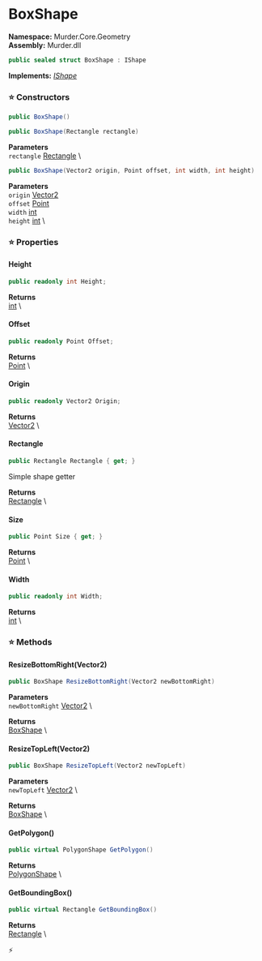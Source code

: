 # BoxShape

**Namespace:** Murder.Core.Geometry \
**Assembly:** Murder.dll

```csharp
public sealed struct BoxShape : IShape
```

**Implements:** _[IShape](../../../Murder/Core/Geometry/IShape.html)_

### ⭐ Constructors
```csharp
public BoxShape()
```

```csharp
public BoxShape(Rectangle rectangle)
```

**Parameters** \
`rectangle` [Rectangle](../../../Murder/Core/Geometry/Rectangle.html) \

```csharp
public BoxShape(Vector2 origin, Point offset, int width, int height)
```

**Parameters** \
`origin` [Vector2](https://learn.microsoft.com/en-us/dotnet/api/System.Numerics.Vector2?view=net-7.0) \
`offset` [Point](../../../Murder/Core/Geometry/Point.html) \
`width` [int](https://learn.microsoft.com/en-us/dotnet/api/System.Int32?view=net-7.0) \
`height` [int](https://learn.microsoft.com/en-us/dotnet/api/System.Int32?view=net-7.0) \

### ⭐ Properties
#### Height
```csharp
public readonly int Height;
```

**Returns** \
[int](https://learn.microsoft.com/en-us/dotnet/api/System.Int32?view=net-7.0) \
#### Offset
```csharp
public readonly Point Offset;
```

**Returns** \
[Point](../../../Murder/Core/Geometry/Point.html) \
#### Origin
```csharp
public readonly Vector2 Origin;
```

**Returns** \
[Vector2](https://learn.microsoft.com/en-us/dotnet/api/System.Numerics.Vector2?view=net-7.0) \
#### Rectangle
```csharp
public Rectangle Rectangle { get; }
```

Simple shape getter

**Returns** \
[Rectangle](../../../Murder/Core/Geometry/Rectangle.html) \
#### Size
```csharp
public Point Size { get; }
```

**Returns** \
[Point](../../../Murder/Core/Geometry/Point.html) \
#### Width
```csharp
public readonly int Width;
```

**Returns** \
[int](https://learn.microsoft.com/en-us/dotnet/api/System.Int32?view=net-7.0) \
### ⭐ Methods
#### ResizeBottomRight(Vector2)
```csharp
public BoxShape ResizeBottomRight(Vector2 newBottomRight)
```

**Parameters** \
`newBottomRight` [Vector2](https://learn.microsoft.com/en-us/dotnet/api/System.Numerics.Vector2?view=net-7.0) \

**Returns** \
[BoxShape](../../../Murder/Core/Geometry/BoxShape.html) \

#### ResizeTopLeft(Vector2)
```csharp
public BoxShape ResizeTopLeft(Vector2 newTopLeft)
```

**Parameters** \
`newTopLeft` [Vector2](https://learn.microsoft.com/en-us/dotnet/api/System.Numerics.Vector2?view=net-7.0) \

**Returns** \
[BoxShape](../../../Murder/Core/Geometry/BoxShape.html) \

#### GetPolygon()
```csharp
public virtual PolygonShape GetPolygon()
```

**Returns** \
[PolygonShape](../../../Murder/Core/Geometry/PolygonShape.html) \

#### GetBoundingBox()
```csharp
public virtual Rectangle GetBoundingBox()
```

**Returns** \
[Rectangle](../../../Murder/Core/Geometry/Rectangle.html) \



⚡